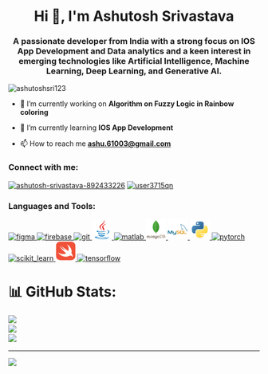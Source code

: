 <h1 align="center">Hi 👋, I'm Ashutosh Srivastava</h1>
<h3 align="center">A passionate developer from India with a strong focus on IOS App Development and Data analytics and a keen interest in emerging technologies like Artificial Intelligence, Machine Learning, Deep Learning, and Generative AI.</h3>

<p align="left"> <img src="https://komarev.com/ghpvc/?username=ashutoshsri123&label=Profile%20views&color=0e75b6&style=flat" alt="ashutoshsri123" /> </p>

- 🔭 I’m currently working on **Algorithm on Fuzzy Logic in Rainbow coloring**

- 🌱 I’m currently learning **IOS App Development**

- 📫 How to reach me **ashu.61003@gmail.com**

<h3 align="left">Connect with me:</h3>
<p align="left">
<a href="https://linkedin.com/in/ashutosh-srivastava-892433226" target="blank"><img align="center" src="https://raw.githubusercontent.com/rahuldkjain/github-profile-readme-generator/master/src/images/icons/Social/linked-in-alt.svg" alt="ashutosh-srivastava-892433226" height="30" width="40" /></a>
<a href="https://www.leetcode.com/user3715qn" target="blank"><img align="center" src="https://raw.githubusercontent.com/rahuldkjain/github-profile-readme-generator/master/src/images/icons/Social/leet-code.svg" alt="user3715qn" height="30" width="40" /></a>
</p>

<h3 align="left">Languages and Tools:</h3>
<p align="left"> <a href="https://www.figma.com/" target="_blank" rel="noreferrer"> <img src="https://www.vectorlogo.zone/logos/figma/figma-icon.svg" alt="figma" width="40" height="40"/> </a> <a href="https://firebase.google.com/" target="_blank" rel="noreferrer"> <img src="https://www.vectorlogo.zone/logos/firebase/firebase-icon.svg" alt="firebase" width="40" height="40"/> </a> <a href="https://git-scm.com/" target="_blank" rel="noreferrer"> <img src="https://www.vectorlogo.zone/logos/git-scm/git-scm-icon.svg" alt="git" width="40" height="40"/> </a> <a href="https://www.java.com" target="_blank" rel="noreferrer"> <img src="https://raw.githubusercontent.com/devicons/devicon/master/icons/java/java-original.svg" alt="java" width="40" height="40"/> </a> <a href="https://www.mathworks.com/" target="_blank" rel="noreferrer"> <img src="https://upload.wikimedia.org/wikipedia/commons/2/21/Matlab_Logo.png" alt="matlab" width="40" height="40"/> </a> <a href="https://www.mongodb.com/" target="_blank" rel="noreferrer"> <img src="https://raw.githubusercontent.com/devicons/devicon/master/icons/mongodb/mongodb-original-wordmark.svg" alt="mongodb" width="40" height="40"/> </a> <a href="https://www.mysql.com/" target="_blank" rel="noreferrer"> <img src="https://raw.githubusercontent.com/devicons/devicon/master/icons/mysql/mysql-original-wordmark.svg" alt="mysql" width="40" height="40"/> </a> <a href="https://www.python.org" target="_blank" rel="noreferrer"> <img src="https://raw.githubusercontent.com/devicons/devicon/master/icons/python/python-original.svg" alt="python" width="40" height="40"/> </a> <a href="https://pytorch.org/" target="_blank" rel="noreferrer"> <img src="https://www.vectorlogo.zone/logos/pytorch/pytorch-icon.svg" alt="pytorch" width="40" height="40"/> </a> <a href="https://scikit-learn.org/" target="_blank" rel="noreferrer"> <img src="https://upload.wikimedia.org/wikipedia/commons/0/05/Scikit_learn_logo_small.svg" alt="scikit_learn" width="40" height="40"/> </a> <a href="https://developer.apple.com/swift/" target="_blank" rel="noreferrer"> <img src="https://raw.githubusercontent.com/devicons/devicon/master/icons/swift/swift-original.svg" alt="swift" width="40" height="40"/> </a> <a href="https://www.tensorflow.org" target="_blank" rel="noreferrer"> <img src="https://www.vectorlogo.zone/logos/tensorflow/tensorflow-icon.svg" alt="tensorflow" width="40" height="40"/> </a> </p>

# 📊 GitHub Stats:
![](https://github-readme-stats.vercel.app/api?username=AshutoshSri123&theme=codeSTACKr&hide_border=true&include_all_commits=false&count_private=false)<br/>
![](https://nirzak-streak-stats.vercel.app/?user=AshutoshSri123&theme=codeSTACKr&hide_border=true)<br/>
![](https://github-readme-stats.vercel.app/api/top-langs/?username=AshutoshSri123&theme=codeSTACKr&hide_border=true&include_all_commits=false&count_private=false&layout=compact)

---
[![](https://visitcount.itsvg.in/api?id=AshutoshSri123&icon=0&color=0)](https://visitcount.itsvg.in)

<!-- Proudly created with GPRM ( https://gprm.itsvg.in ) -->
